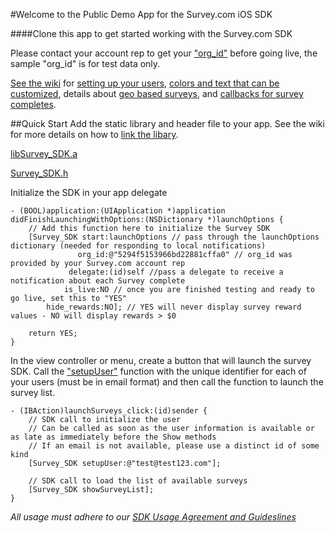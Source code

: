#Welcome to the Public Demo App for the Survey.com iOS SDK

####Clone this app to get started working with the Survey.com SDK

Please contact your account rep to get your ["org_id"](https://github.com/Survey-Com/survey_sdk_publicdemo/wiki/Getting-an-org_id) before going live, the sample "org_id" is for test data only.

[See the wiki](https://github.com/Survey-Com/survey_sdk_publicdemo/wiki/) for [setting up your users](https://github.com/Survey-Com/survey_sdk_publicdemo/wiki/Connecting-your-users), [colors and text that can be customized](https://github.com/Survey-Com/survey_sdk_publicdemo/wiki/Customization), details about [geo based surveys](https://github.com/Survey-Com/survey_sdk_publicdemo/wiki/Geo-based-surveys), and [callbacks for survey completes](https://github.com/Survey-Com/survey_sdk_publicdemo/wiki/Implementing-callbacks-when-surveys-finish).

##Quick Start
Add the static library and header file to your app.  See the wiki for more details on how to [link the libary](https://github.com/Survey-Com/survey_sdk_publicdemo/wiki/Adding-the-library-to-your-project).

[libSurvey_SDK.a](https://github.com/Survey-Com/survey_sdk_publicdemo/blob/master/libSurvey_SDK.a?raw=true)

[Survey_SDK.h](https://raw.github.com/Survey-Com/survey_sdk_publicdemo/master/Survey%20SDK%20Demo/Survey_SDK.h)

Initialize the SDK in your app delegate

	- (BOOL)application:(UIApplication *)application didFinishLaunchingWithOptions:(NSDictionary *)launchOptions {
    	// Add this function here to initialize the Survey SDK
    	[Survey_SDK start:launchOptions // pass through the launchOptions dictionary (needed for responding to local notifications)
        	       org_id:@"5294f5153966bd22881cffa0" // org_id was provided by your Survey.com account rep
            	 delegate:(id)self //pass a delegate to receive a notification about each Survey complete
              	is_live:NO // once you are finished testing and ready to go live, set this to "YES"
         	hide_rewards:NO]; // YES will never display survey reward values - NO will display rewards > $0
    
    	return YES;
	}

In the view controller or menu, create a button that will launch the survey SDK.  Call the ["setupUser"](https://github.com/Survey-Com/survey_sdk_publicdemo/wiki/Connecting-your-users) function with the unique identifier for each of your users (must be in email format) and then call the function to launch the survey list.

	- (IBAction)launchSurveys_click:(id)sender {
    	// SDK call to initialize the user
    	// Can be called as soon as the user information is available or as late as immediately before the Show methods
    	// If an email is not available, please use a distinct id of some kind
    	[Survey_SDK setupUser:@"test@test123.com"];
    
    	// SDK call to load the list of available surveys
    	[Survey_SDK showSurveyList];
	}

_All usage must adhere to our [SDK Usage Agreement and Guideslines](https://github.com/Survey-Com/survey_sdk_publicdemo/wiki/SDK-Usage-Agreement)_